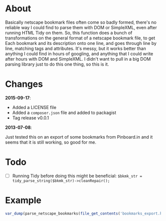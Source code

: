 # About

Basically netscape bookmark files often come so badly formed, there's
no reliable way I could find to parse them with DOM or SimpleXML,
even after running HTML Tidy on them. So, this function does a bunch of
transformations on the general format of a netscape bookmark file, to get
Each bookmark and its description onto one line, and goes through line by
line, matching tags and attributes. It's messy, but it works better than
anything I could find in hours of googling, and anything that I could
write after hours with DOM and SimpleXML. I didn't want to pull in a big
DOM parsing library just to do this one thing, so this is it.

# Changes

**2015-09-17**:

- Added a LICENSE file
- Added a `composer.json` file and added to packagist
- Tag release v0.0.1

**2013-07-08**:

Just tested this on an export of some bookmarks from Pinboard.in
and it seems that it is still working, so good for me.

# Todo

- [ ] Running Tidy before doing this might be beneficial: `$bkmk_str = tidy_parse_string($bkmk_str)->cleanRepair();`

# Example

```php
var_dump(parse_netscape_bookmarks(file_get_contents('bookmarks_export.htm')));
```
